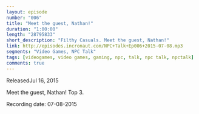 ```yaml
---
layout: episode
number: "006"
title: "Meet the guest, Nathan!"
duration: "1:00:00"
length: "28795833"
short_description: "Filthy Casuals. Meet the guest, Nathan!"
link: http://episodes.incronaut.com/NPC+Talk+Ep006+2015-07-08.mp3
segments: "Video Games, NPC Talk"
tags: [videogames, video games, gaming, npc, talk, npc talk, npctalk]
comments: true
---
```


ReleasedJul 16, 2015

Meet the guest, Nathan! Top 3.

Recording date: 07-08-2015